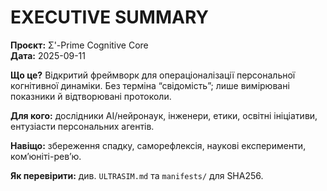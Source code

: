 # EXECUTIVE SUMMARY

**Проєкт:** Σ'-Prime Cognitive Core  
**Дата:** 2025-09-11

**Що це?** Відкритий фреймворк для операціоналізації персональної когнітивної динаміки. Без терміна “свідомість”; лише вимірювані показники й відтворювані протоколи.

**Для кого:** дослідники AI/нейронаук, інженери, етики, освітні ініціативи, ентузіасти персональних агентів.

**Навіщо:** збереження спадку, саморефлексія, наукові експерименти, ком’юніті-рев’ю.

**Як перевірити:** див. `ULTRASIM.md` та `manifests/` для SHA256.
